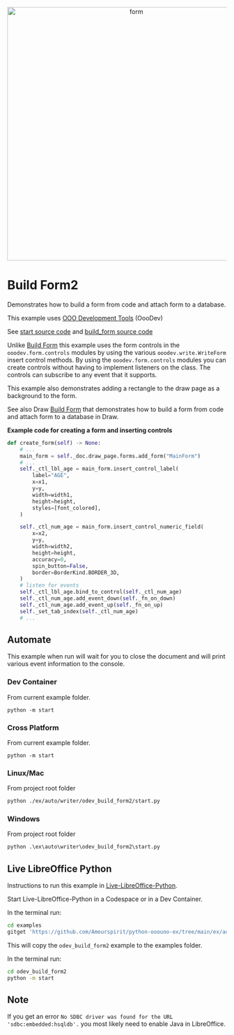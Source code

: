 <p align="center">
<img src="https://github.com/Amourspirit/python-ooouno-ex/assets/4193389/75fc2796-6e6b-43e9-b5d1-cf974b8b630f" width="577" height="581" alt="form"/>
</p>

# Build Form2

Demonstrates how to build a form from code and attach form to a database.

This example uses [OOO Development Tools] (OooDev)

See [start source code](./start.py) and [build_form source code](./build_form.py)

Unlike [Build Form](../odev_build_form) this example uses the form controls in the `ooodev.form.controls` modules by using the various `ooodev.write.WriteForm` insert control methods. By using the `ooodev.form.controls` modules you can create controls without having to implement listeners on the class. The controls can subscribe to any event that it supports.

This example also demonstrates adding a rectangle to the draw page as a background to the form.

See also Draw [Build Form](../../draw/odev_build_form/) that demonstrates how to build a form from code and attach form to a database in Draw.

**Example code for creating a form and inserting controls**

```python
def create_form(self) -> None:
    # ...
    main_form = self._doc.draw_page.forms.add_form("MainForm")
    # ...
    self._ctl_lbl_age = main_form.insert_control_label(
        label="AGE",
        x=x1,
        y=y,
        width=width1,
        height=height,
        styles=[font_colored],
    )

    self._ctl_num_age = main_form.insert_control_numeric_field(
        x=x2,
        y=y,
        width=width2,
        height=height,
        accuracy=0,
        spin_button=False,
        border=BorderKind.BORDER_3D,
    )
    # listen for events
    self._ctl_lbl_age.bind_to_control(self._ctl_num_age)
    self._ctl_num_age.add_event_down(self._fn_on_down)
    self._ctl_num_age.add_event_up(self._fn_on_up)
    self._set_tab_index(self._ctl_num_age)
    # ...
```

## Automate

This example when run will wait for you to close the document and will print various event information to the console.

### Dev Container

From current example folder.

```shell
python -m start
```

### Cross Platform

From current example folder.

```shell
python -m start
```

### Linux/Mac

From project root folder

```sh
python ./ex/auto/writer/odev_build_form2/start.py
```

### Windows

From project root folder

```ps
python .\ex\auto\writer\odev_build_form2\start.py
```

## Live LibreOffice Python

Instructions to run this example in [Live-LibreOffice-Python](https://github.com/Amourspirit/live-libreoffice-python).

Start Live-LibreOffice-Python in a Codespace or in a Dev Container.

In the terminal run:

```bash
cd examples
gitget 'https://github.com/Amourspirit/python-ooouno-ex/tree/main/ex/auto/writer/odev_build_form2'
```

This will copy the `odev_build_form2` example to the examples folder.

In the terminal run:

```bash
cd odev_build_form2
python -m start
```

## Note

If you get an error `No SDBC driver was found for the URL 'sdbc:embedded:hsqldb'.` you most likely need to enable Java in LibreOffice.


[OOO Development Tools]: https://python-ooo-dev-tools.readthedocs.io/en/latest/